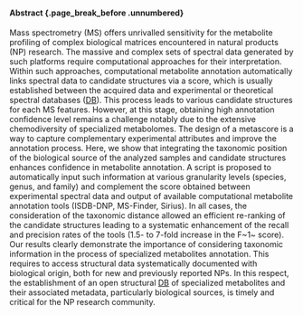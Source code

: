 #### Abstract {.page_break_before .unnumbered}

Mass spectrometry (MS) offers unrivalled sensitivity for the metabolite profiling of complex biological matrices encountered in natural products (NP) research. 
The massive and complex sets of spectral data generated by such platforms require computational approaches for their interpretation. 
Within such approaches, computational metabolite annotation automatically links spectral data to candidate structures via a score, which is usually established between the acquired data and experimental or theoretical spectral databases ([DB](#db)).
This process leads to various candidate structures for each MS features.
However, at this stage, obtaining high annotation confidence level remains a challenge notably due to the extensive chemodiversity of specialized metabolomes.
The design of a metascore is a way to capture complementary experimental attributes and improve the annotation process.
Here, we show that integrating the taxonomic position of the biological source of the analyzed samples and candidate structures enhances confidence in metabolite annotation.
A script is proposed to automatically input such information at various granularity levels (species, genus, and family) and complement the score obtained between experimental spectral data and output of available computational metabolite annotation tools (ISDB-DNP, MS-Finder, Sirius).
In all cases, the consideration of the taxonomic distance allowed an efficient re-ranking of the candidate structures leading to a systematic enhancement of the recall and precision rates
of the tools (1.5- to 7-fold increase in the F~1~ score).
Our results clearly demonstrate the importance of considering taxonomic information in the process of specialized metabolites annotation.
This requires to access structural data systematically documented with biological origin, both for new and previously reported NPs.
In this respect, the establishment of an open structural [DB](#db) of specialized metabolites and their associated metadata, particularly biological sources, is timely and critical for the NP research community.
